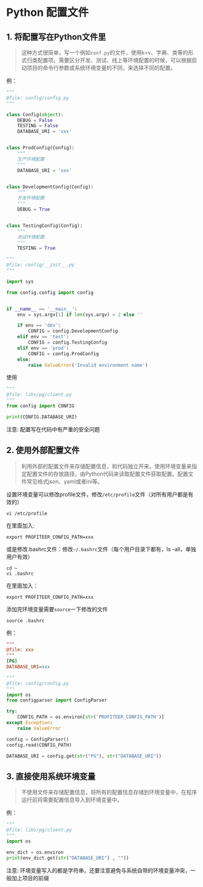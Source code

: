 # Python 配置文件

## 1. 将配置写在Python文件里
> 这种方式很简单，写一个例如`conf.py`的文件，使用k=v、字典、类等的形式归类配置项。需要区分开发、测试、线上等环境配置的时候，可以根据启动项目的命令行参数或系统环境变量的不同，来选择不同的配置。

例：
```python
""" 
@file: config/config.py 
"""

class Config(object):
    DEBUG = False
    TESTING = False
    DATABASE_URI = 'xxx'


class ProdConfig(Config):
    """
    生产环境配置
    """
    DATABASE_URI = 'xxx'


class DevelopmentConfig(Config):
    """
    开发环境配置
    """
    DEBUG = True


class TestingConfig(Config):
    """
    测试环境配置
    """
    TESTING = True
```

```python
""" 
@file: config/__init__.py
"""

import sys

from config.config import config


if __name__ == '__main__':
    env = sys.argv[1] if len(sys.argv) > 2 else ''

    if env == 'dev':
        CONFIG = config.DevelopmentConfig
    elif env == 'test':
        CONFIG = config.TestingConfig
    elif env == 'prod':
        CONFIG = config.ProdConfig
    else:
        raise ValueError('Invalid environment name')
```

使用
```python
""" 
@file: libs/pg/client.py
"""
from config import CONFIG

print(CONFIG.DATABASE_URI)
```

注意: 配置写在代码中有严重的安全问题


## 2. 使用外部配置文件
> 利用外部的配置文件来存储配置信息，和代码独立开来。使用环境变量来指定配置文件的存放路径，由Python代码来读取配置文件获取配置。配置文件常见格式json、yaml或者ini等。

设置环境变量可以修改profile文件，修改`/etc/profile`文件（对所有用户都是有效的）
```shell script
vi /etc/profile
```

在里面加入:
```
export PROFITEER_CONFIG_PATH=xxx
```

或是修改.bashrc文件：修改`~/.bashrc`文件（每个用户目录下都有，ls -all，单独用户有效）
```shell script
cd ~
vi .bashrc
```

在里面加入：
```shell script
export PROFITEER_CONFIG_PATH=xxx
```

添加完环境变量需要`source`一下修改的文件
```shell script
source .bashrc
```

例：
```ini
""" 
@file: xxx
"""
[PG]
DATABASE_URI=xxx
```

```python
""" 
@file: config/config.py
"""
import os
from configparser import ConfigParser

try:
    CONFIG_PATH = os.environ[str('PROFITEER_CONFIG_PATH')]
except Exception:
    raise ValueError

config = ConfigParser()
config.read(CONFIG_PATH)

DATABASE_URI = config.get(str("PG"), str("DATABASE_URI"))
```


## 3. 直接使用系统环境变量
> 不使用文件来存储配置信息，将所有的配置信息存储到环境变量中，在程序运行前将需要配置信息导入到环境变量中。

例：
```python
""" 
@file: libs/pg/client.py
"""
import os

env_dict = os.environ
print(env_dict.get(str("DATABASE_URI") , ""))
```

注意: 环境变量写入的都是字符串，还要注意避免与系统自带的环境变量冲突，一般加上项目的前缀
